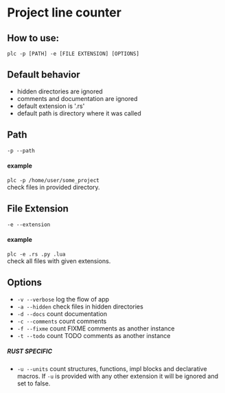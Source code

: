 # Project line counter

## How to use:<br>
`plc -p [PATH] -e [FILE EXTENSION] [OPTIONS]`

## Default behavior
- hidden directories are ignored
- comments and documentation are ignored
- default extension is '.rs'
- default path is directory where it was called

## Path
`-p --path`
#### example
`plc -p /home/user/some_project`<br/>
check files in provided directory.<br/>

## File Extension
`-e --extension`
#### example
`plc -e .rs .py .lua`<br/>
check all files with given extensions.<br/>

## Options
- `-v --verbose` log the flow of app
- `-a --hidden` check files in hidden directories
- `-d --docs` count documentation
- `-c --comments` count comments
- `-f --fixme` count FIXME comments as another instance
- `-t --todo` count TODO comments as another instance

##### RUST SPECIFIC
- `-u --units` count structures, functions, impl blocks and declarative macros. If `-u` is provided with any other extension it will be ignored and set to false.
